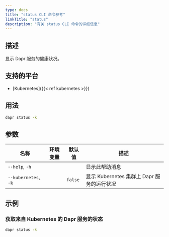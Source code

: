 ```yaml
---
type: docs
title: "status CLI 命令参考"
linkTitle: "status"
description: "有关 status CLI 命令的详细信息"
---
```


## 描述

显示 Dapr 服务的健康状况。

## 支持的平台

- [Kubernetes]({{< ref kubernetes >}})

## 用法

```bash
dapr status -k
```

## 参数

| 名称                   | 环境变量 | 默认值     | 描述                             |
| -------------------- | ---- | ------- | ------------------------------ |
| `--help`, `-h`       |      |         | 显示此帮助消息                        |
| `--kubernetes`, `-k` |      | `false` | 显示 Kubernetes 集群上 Dapr 服务的运行状况 |

## 示例

### 获取来自 Kubernetes 的 Dapr 服务的状态
```bash
dapr status -k
```
